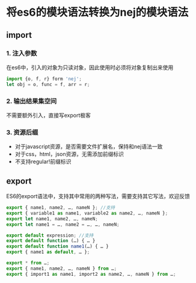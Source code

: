 # 将es6的模块语法转换为nej的模块语法

## import

### 1. 注入参数
在es6中，引入的对象为只读对象，因此使用时必须将对象复制出来使用
```javascript
import {o, f, r} form 'nej';
let obj = o, func = f, arr = r;
```

### 2. 输出结果集空间
不需要额外引入，直接写export极客

### 3. 资源后缀
- 对于javascript资源，是否需要文件扩展名，保持和nej语法一致
- 对于css，html，json资源，无需添加前缀标识
- 不支持regular!前缀标识

## export

ES6的export语法中，支持其中常用的两种写法，需要支持其它写法，欢迎反馈
```javascript
export { name1, name2, …, nameN }; //支持
export { variable1 as name1, variable2 as name2, …, nameN };
export let name1, name2, …, nameN;
export let name1 = …, name2 = …, …, nameN;

export default expression; //支持
export default function (…) { … }
export default function name1(…) { … }
export { name1 as default, … };

export * from …;
export { name1, name2, …, nameN } from …;
export { import1 as name1, import2 as name2, …, nameN } from …;
```
